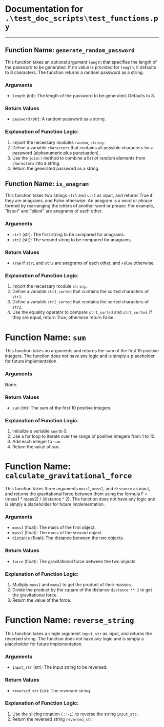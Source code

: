 # Documentation for `.\test_doc_scripts\test_functions.py`



---


## Function Name: `generate_random_password`

This function takes an optional argument `length` that specifies the length of the password to be generated. If no value is provided for `length`, it defaults to 8 characters. The function returns a random password as a string.

### Arguments
* `length` (int): The length of the password to be generated. Defaults to 8.

### Return Values
* `password` (str): A random password as a string.

### Explanation of Function Logic:
1. Import the necessary modules `random`, `string`.
2. Define a variable `characters` that contains all possible characters for a password (alphanumeric plus punctuation).
3. Use the `join()` method to combine a list of random elements from `characters` into a string.
4. Return the generated password as a string.

## Function Name: `is_anagram`

This function takes two strings `str1` and `str2` as input, and returns True if they are anagrams, and False otherwise. An anagram is a word or phrase formed by rearranging the letters of another word or phrase. For example, "listen" and "silent" are anagrams of each other.

### Arguments
* `str1` (str): The first string to be compared for anagrams.
* `str2` (str): The second string to be compared for anagrams.

### Return Values
* `True` if `str1` and `str2` are anagrams of each other, and `False` otherwise.

### Explanation of Function Logic:
1. Import the necessary module `string`.
2. Define a variable `str1_sorted` that contains the sorted characters of `str1`.
3. Define a variable `str2_sorted` that contains the sorted characters of `str2`.
4. Use the equality operator to compare `str1_sorted` and `str2_sorted`. If they are equal, return True, otherwise return False.

# Function Name: `sum`

This function takes no arguments and returns the sum of the first 10 positive integers. The function does not have any logic and is simply a placeholder for future implementation.

### Arguments
None.

### Return Values
* `sum` (int): The sum of the first 10 positive integers.

### Explanation of Function Logic:
1. Initialize a variable `sum` to 0.
2. Use a for loop to iterate over the range of positive integers from 1 to 10.
3. Add each integer to `sum`.
4. Return the value of `sum`.

# Function Name: `calculate_gravitational_force`

This function takes three arguments `mass1`, `mass2`, and `distance` as input, and returns the gravitational force between them using the formula F = (mass1 \* mass2) / (distance ^ 2). The function does not have any logic and is simply a placeholder for future implementation.

### Arguments
* `mass1` (float): The mass of the first object.
* `mass2` (float): The mass of the second object.
* `distance` (float): The distance between the two objects.

### Return Values
* `force` (float): The gravitational force between the two objects.

### Explanation of Function Logic:
1. Multiply `mass1` and `mass2` to get the product of their masses.
2. Divide the product by the square of the distance `distance ** 2` to get the gravitational force.
3. Return the value of the force.

# Function Name: `reverse_string`

This function takes a single argument `input_str` as input, and returns the reversed string. The function does not have any logic and is simply a placeholder for future implementation.

### Arguments
* `input_str` (str): The input string to be reversed.

### Return Values
* `reversed_str` (str): The reversed string.

### Explanation of Function Logic:
1. Use the slicing notation `[::-1]` to reverse the string `input_str`.
2. Return the reversed string `reversed_str`.